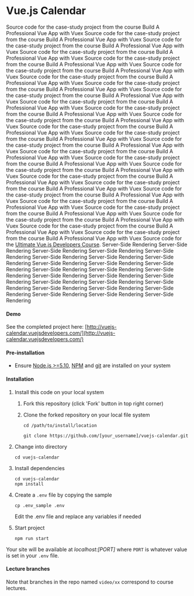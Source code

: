 # Vue.js Calendar

Source code for the case-study project from the course Build A Professional Vue App with Vuex Source code for the case-study project from the course Build A Professional Vue App with Vuex Source code for the case-study project from the course Build A Professional Vue App with Vuex Source code for the case-study project from the course Build A Professional Vue App with Vuex Source code for the case-study project from the course Build A Professional Vue App with Vuex Source code for the case-study project from the course Build A Professional Vue App with Vuex Source code for the case-study project from the course Build A Professional Vue App with Vuex Source code for the case-study project from the course Build A Professional Vue App with Vuex Source code for the case-study project from the course Build A Professional Vue App with Vuex Source code for the case-study project from the course Build A Professional Vue App with Vuex Source code for the case-study project from the course Build A Professional Vue App with Vuex Source code for the case-study project from the course Build A Professional Vue App with Vuex Source code for the case-study project from the course Build A Professional Vue App with Vuex Source code for the case-study project from the course Build A Professional Vue App with Vuex Source code for the case-study project from the course Build A Professional Vue App with Vuex Source code for the case-study project from the course Build A Professional Vue App with Vuex Source code for the case-study project from the course Build A Professional Vue App with Vuex Source code for the case-study project from the course Build A Professional Vue App with Vuex Source code for the case-study project from the course Build A Professional Vue App with Vuex Source code for the case-study project from the course Build A Professional Vue App with Vuex Source code for the case-study project from the course Build A Professional Vue App with Vuex Source code for the case-study project from the course Build A Professional Vue App with Vuex Source code for the case-study project from the course Build A Professional Vue App with Vuex Source code for the case-study project from the course Build A Professional Vue App with Vuex Source code for the case-study project from the course Build A Professional Vue App with Vuex Source code for the case-study project from the course Build A Professional Vue App with Vuex Source code for the [Ultimate Vue.js Developers Course](http://bit.ly/2mPK8ny). Server-Side Rendering Server-Side Rendering Server-Side Rendering Server-Side Rendering Server-Side Rendering Server-Side Rendering Server-Side Rendering Server-Side Rendering Server-Side Rendering Server-Side Rendering Server-Side Rendering Server-Side Rendering Server-Side Rendering Server-Side Rendering Server-Side Rendering Server-Side Rendering Server-Side Rendering Server-Side Rendering Server-Side Rendering Server-Side Rendering Server-Side Rendering Server-Side Rendering Server-Side Rendering Server-Side Rendering Server-Side Rendering Server-Side Rendering



#### Demo

See the completed project here: [http://vuejs-calendar.vuejsdevelopers.com/](http://vuejs-calendar.vuejsdevelopers.com/)

#### Pre-installation

- Ensure [Node.js  >=5.10](https://nodejs.org/en/download/), [NPM](https://docs.npmjs.com) and [git](https://git-scm.com/book/en/v2/Getting-Started-Installing-Git) are installed on your system

#### Installation

1. Install this code on your local system
    
    1. Fork this repository (click 'Fork' button in top right corner)
    2. Clone the forked repository on your local file system
    
        ```
        cd /path/to/install/location
        
        git clone https://github.com/[your_username]/vuejs-calendar.git
        ```  
   
2. Change into directory

    ```
    cd vuejs-calendar
    ```
    
3. Install dependencies

    ```
    cd vuejs-calendar
    npm install
    ```

4. Create a `.env` file by copying the sample

    ```
    cp .env_sample .env
    ```
    
    Edit the .env file and replace any variables if needed
    
5. Start project

    ```
    npm run start
    ```

Your site will be available at *localhost:[PORT]* where `PORT` is whatever value is set in your `.env` file.


#### Lecture branches

Note that branches in the repo named `video/xx` correspond to course lectures.
